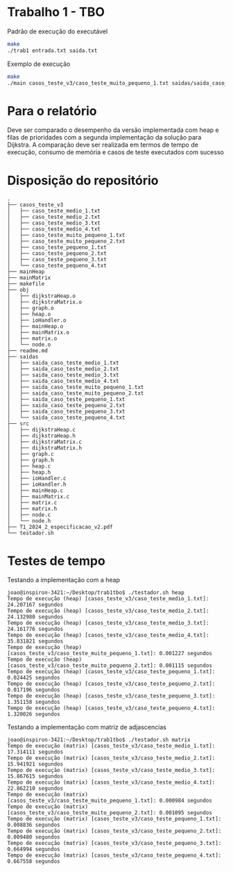 # Trabalho 1 - TBO

Padrão de execução do executável
```bash
make
./trab1 entrada.txt saida.txt
```

Exemplo de execução
```bash
make
./main casos_teste_v3/caso_teste_muito_pequeno_1.txt saidas/saida_caso_teste_muito_pequeno_1.txt
```

# Para o relatório
Deve ser comparado o desempenho da versão implementada com heap e filas de prioridades com a segunda implementação da solução para Dijkstra.
A comparação deve ser realizada em termos de tempo de execução, consumo de memória e casos de teste executados com sucesso

# Disposição do repositório
    .
    ├── casos_teste_v3
    │   ├── caso_teste_medio_1.txt
    │   ├── caso_teste_medio_2.txt
    │   ├── caso_teste_medio_3.txt
    │   ├── caso_teste_medio_4.txt
    │   ├── caso_teste_muito_pequeno_1.txt
    │   ├── caso_teste_muito_pequeno_2.txt
    │   ├── caso_teste_pequeno_1.txt
    │   ├── caso_teste_pequeno_2.txt
    │   ├── caso_teste_pequeno_3.txt
    │   └── caso_teste_pequeno_4.txt
    ├── mainHeap
    ├── mainMatrix
    ├── makefile
    ├── obj
    │   ├── dijkstraHeap.o
    │   ├── dijkstraMatrix.o
    │   ├── graph.o
    │   ├── heap.o
    │   ├── ioHandler.o
    │   ├── mainHeap.o
    │   ├── mainMatrix.o
    │   ├── matrix.o
    │   └── node.o
    ├── readme.md
    ├── saidas
    │   ├── saida_caso_teste_medio_1.txt
    │   ├── saida_caso_teste_medio_2.txt
    │   ├── saida_caso_teste_medio_3.txt
    │   ├── saida_caso_teste_medio_4.txt
    │   ├── saida_caso_teste_muito_pequeno_1.txt
    │   ├── saida_caso_teste_muito_pequeno_2.txt
    │   ├── saida_caso_teste_pequeno_1.txt
    │   ├── saida_caso_teste_pequeno_2.txt
    │   ├── saida_caso_teste_pequeno_3.txt
    │   └── saida_caso_teste_pequeno_4.txt
    ├── src
    │   ├── dijkstraHeap.c
    │   ├── dijkstraHeap.h
    │   ├── dijkstraMatrix.c
    │   ├── dijkstraMatrix.h
    │   ├── graph.c
    │   ├── graph.h
    │   ├── heap.c
    │   ├── heap.h
    │   ├── ioHandler.c
    │   ├── ioHandler.h
    │   ├── mainHeap.c
    │   ├── mainMatrix.c
    │   ├── matrix.c
    │   ├── matrix.h
    │   ├── node.c
    │   └── node.h
    ├── T1_2024_2_especificacao_v2.pdf
    └── testador.sh

# Testes de tempo

Testando a implementação com a heap

    joao@inspiron-3421:~/Desktop/trab1tbo$ ./testador.sh heap
    Tempo de execução (heap) [casos_teste_v3/caso_teste_medio_1.txt]: 24.207167 segundos
    Tempo de execução (heap) [casos_teste_v3/caso_teste_medio_2.txt]: 24.132980 segundos
    Tempo de execução (heap) [casos_teste_v3/caso_teste_medio_3.txt]: 24.161776 segundos
    Tempo de execução (heap) [casos_teste_v3/caso_teste_medio_4.txt]: 35.831821 segundos
    Tempo de execução (heap) [casos_teste_v3/caso_teste_muito_pequeno_1.txt]: 0.001227 segundos
    Tempo de execução (heap) [casos_teste_v3/caso_teste_muito_pequeno_2.txt]: 0.001115 segundos
    Tempo de execução (heap) [casos_teste_v3/caso_teste_pequeno_1.txt]: 0.024425 segundos
    Tempo de execução (heap) [casos_teste_v3/caso_teste_pequeno_2.txt]: 0.017196 segundos
    Tempo de execução (heap) [casos_teste_v3/caso_teste_pequeno_3.txt]: 1.351158 segundos
    Tempo de execução (heap) [casos_teste_v3/caso_teste_pequeno_4.txt]: 1.320026 segundos

Testando a implementação com matriz de adjascencias

    joao@inspiron-3421:~/Desktop/trab1tbo$ ./testador.sh matrix
    Tempo de execução (matrix) [casos_teste_v3/caso_teste_medio_1.txt]: 17.314111 segundos
    Tempo de execução (matrix) [casos_teste_v3/caso_teste_medio_2.txt]: 15.941921 segundos
    Tempo de execução (matrix) [casos_teste_v3/caso_teste_medio_3.txt]: 15.867615 segundos
    Tempo de execução (matrix) [casos_teste_v3/caso_teste_medio_4.txt]: 22.862210 segundos
    Tempo de execução (matrix) [casos_teste_v3/caso_teste_muito_pequeno_1.txt]: 0.000984 segundos
    Tempo de execução (matrix) [casos_teste_v3/caso_teste_muito_pequeno_2.txt]: 0.001095 segundos
    Tempo de execução (matrix) [casos_teste_v3/caso_teste_pequeno_1.txt]: 0.008836 segundos
    Tempo de execução (matrix) [casos_teste_v3/caso_teste_pequeno_2.txt]: 0.009480 segundos
    Tempo de execução (matrix) [casos_teste_v3/caso_teste_pequeno_3.txt]: 0.664994 segundos
    Tempo de execução (matrix) [casos_teste_v3/caso_teste_pequeno_4.txt]: 0.667558 segundos